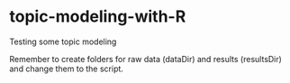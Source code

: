 # topic-modeling-with-R
Testing some topic modeling

Remember to create folders for raw data (dataDir) and results (resultsDir) and change them to the script.
